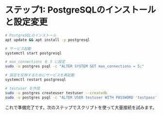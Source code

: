 # ステップ1: PostgreSQLのインストールと設定変更

```bash
# PostgreSQLのインストール
apt update && apt install -y postgresql

# サービス起動
systemctl start postgresql

# max_connections を 5 に設定
sudo -u postgres psql -c "ALTER SYSTEM SET max_connections = 5;"

# 設定を反映するためにサービスを再起動
systemctl restart postgresql

# testuser を作成
sudo -u postgres createuser testuser --createdb
sudo -u postgres psql -c "ALTER USER testuser WITH PASSWORD 'testpass';"
```

これで準備完了です。次のステップでスクリプトを使って大量接続を試みます。
